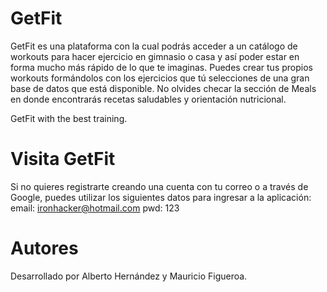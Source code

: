 
# GetFit

GetFit es una plataforma con la cual podrás acceder a un catálogo de workouts para hacer ejercicio en gimnasio o casa y así poder estar en forma mucho más rápido de lo que te imaginas. Puedes crear tus propios workouts formándolos con los ejercicios que tú selecciones de una gran base de datos que está disponible.
No olvides checar la sección de Meals en donde encontrarás recetas saludables y orientación nutricional.

GetFit with the best training.

# Visita GetFit 

Si no quieres registrarte creando una cuenta con tu correo o a través de Google, puedes utilizar los siguientes datos para ingresar a la aplicación:
email: ironhacker@hotmail.com
pwd: 123

# Autores
Desarrollado por Alberto Hernández y Mauricio Figueroa.
